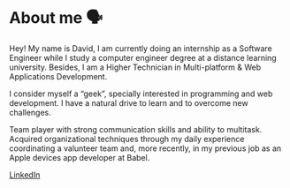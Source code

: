 # About me 🗣️
Hey! My name is David, I am currently doing an internship as a Software Engineer while I study a computer engineer degree at a distance learning university. Besides, I am a Higher Technician in Multi-platform & Web Applications Development.

I consider myself a “geek”, specially interested in programming and web development. I have a natural drive to learn and to overcome new challenges.

Team player with strong communication skills and ability to multitask. Acquired organizational techniques through my daily experience coordinating a valunteer team and, more recently, in my previous job as an Apple devices app developer at Babel.

<a href="https://www.linkedin.com/in/davidhermosilladuro/">LinkedIn</a>
